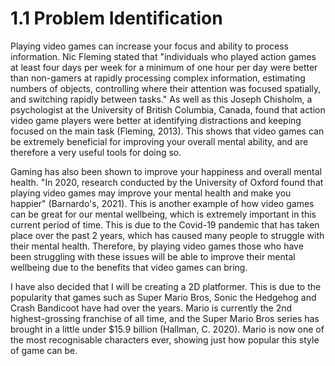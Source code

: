 # 1.1 Problem Identification

Playing video games can increase your focus and ability to process information. Nic Fleming stated that "individuals who played action games at least four days per week for a minimum of one hour per day were better than non-gamers at rapidly processing complex information, estimating numbers of objects, controlling where their attention was focused spatially, and switching rapidly between tasks."  As well as this Joseph Chisholm, a psychologist at the University of British Columbia, Canada, found that action video game players were better at identifying distractions and keeping focused on the main task (Fleming, 2013). This shows that video games can be extremely beneficial for improving your overall mental ability, and are therefore a very useful tools for doing so.

Gaming has also been shown to improve your happiness and overall mental health. "In 2020, research conducted by the University of Oxford found that playing video games may improve your mental health and make you happier" (Barnardo's, 2021). This is another example of how video games can be great for our mental wellbeing, which is extremely important in this current period of time. This is due to the Covid-19 pandemic that has taken place over the past 2 years, which has caused many people to struggle with their mental health. Therefore, by playing video games those who have been struggling with these issues will be able to improve their mental wellbeing due to the benefits that video games can bring.

I have also decided that I will be creating a 2D platformer. This is due to the popularity that games such as Super Mario Bros, Sonic the Hedgehog and Crash Bandicoot have had over the years. Mario is currently the 2nd highest-grossing franchise of all time, and the Super Mario Bros series has brought in a little under $15.9 billion (Hallman, C. 2020). Mario is now one of the most recognisable characters ever, showing just how popular this style of game can be.&#x20;



